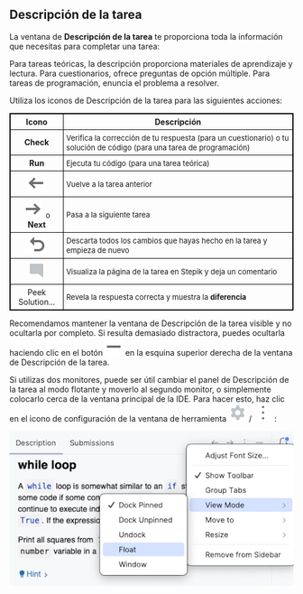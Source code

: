 ## Descripción de la tarea

La ventana de **Descripción de la tarea** te proporciona toda la información que necesitas para completar una tarea:

Para tareas teóricas, la descripción proporciona materiales de aprendizaje y lectura.
Para cuestionarios, ofrece preguntas de opción múltiple.
Para tareas de programación, enuncia el problema a resolver.

Utiliza los iconos de Descripción de la tarea para las siguientes acciones:

| Icono | Descripción |
|----|-----|
|**Check** | <font size="-1">Verifica la corrección de tu respuesta (para un cuestionario) o tu solución de código (para una tarea de programación)</font>|
| **Run** | <font size="-1">Ejecuta tu código (para una tarea teórica)</font>|
|![](images/back.svg) | <font size="-1">Vuelve a la tarea anterior</font> |
|![](images/forward.svg) &nbsp;<font size="-1">o</font> **Next** | <font size="-1">Pasa a la siguiente tarea</font> | 
|![](images/reset.svg) | <font size="-1">Descarta todos los cambios que hayas hecho en la tarea y empieza de nuevo</font> | 
|![](images/commentTask.svg) | <font size="-1">Visualiza la página de la tarea en Stepik y deja un comentario</font> | 
|<a>Peek Solution...</a> | <font size="-1">Revela la respuesta correcta y muestra la <b>diferencia</b></font>|

Recomendamos mantener la ventana de Descripción de la tarea visible y no ocultarla por completo. Si resulta demasiado distractora, puedes ocultarla haciendo clic en el botón ![](images/hideToolWindow.svg) en la esquina superior derecha de la ventana de Descripción de la tarea.

Si utilizas dos monitores, puede ser útil cambiar el panel de Descripción de la tarea al modo flotante y moverlo al segundo monitor, o simplemente colocarlo cerca de la ventana principal de la IDE. Para hacer esto, haz clic en el icono de configuración de la ventana de herramienta ![](images/gear.svg) / ![](images/moreVertical.svg) :

<img src="images/edu_task_description_window_settings.png" class="center" width=600>

<style>
img {
  display: inline !important;
}
table, th, td {
  border: 1px solid black;
  border-collapse: collapse;
}
th, td {
  padding: 5px;
}
table td:nth-child(1) {
    text-align: center;
}
</style>